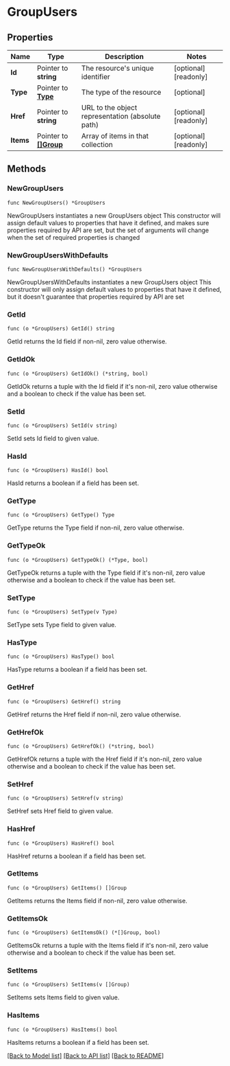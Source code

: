 # GroupUsers

## Properties

Name | Type | Description | Notes
------------ | ------------- | ------------- | -------------
**Id** | Pointer to **string** | The resource&#39;s unique identifier | [optional] [readonly] 
**Type** | Pointer to [**Type**](Type.md) | The type of the resource | [optional] 
**Href** | Pointer to **string** | URL to the object representation (absolute path) | [optional] [readonly] 
**Items** | Pointer to [**[]Group**](Group.md) | Array of items in that collection | [optional] [readonly] 

## Methods

### NewGroupUsers

`func NewGroupUsers() *GroupUsers`

NewGroupUsers instantiates a new GroupUsers object
This constructor will assign default values to properties that have it defined,
and makes sure properties required by API are set, but the set of arguments
will change when the set of required properties is changed

### NewGroupUsersWithDefaults

`func NewGroupUsersWithDefaults() *GroupUsers`

NewGroupUsersWithDefaults instantiates a new GroupUsers object
This constructor will only assign default values to properties that have it defined,
but it doesn't guarantee that properties required by API are set

### GetId

`func (o *GroupUsers) GetId() string`

GetId returns the Id field if non-nil, zero value otherwise.

### GetIdOk

`func (o *GroupUsers) GetIdOk() (*string, bool)`

GetIdOk returns a tuple with the Id field if it's non-nil, zero value otherwise
and a boolean to check if the value has been set.

### SetId

`func (o *GroupUsers) SetId(v string)`

SetId sets Id field to given value.

### HasId

`func (o *GroupUsers) HasId() bool`

HasId returns a boolean if a field has been set.

### GetType

`func (o *GroupUsers) GetType() Type`

GetType returns the Type field if non-nil, zero value otherwise.

### GetTypeOk

`func (o *GroupUsers) GetTypeOk() (*Type, bool)`

GetTypeOk returns a tuple with the Type field if it's non-nil, zero value otherwise
and a boolean to check if the value has been set.

### SetType

`func (o *GroupUsers) SetType(v Type)`

SetType sets Type field to given value.

### HasType

`func (o *GroupUsers) HasType() bool`

HasType returns a boolean if a field has been set.

### GetHref

`func (o *GroupUsers) GetHref() string`

GetHref returns the Href field if non-nil, zero value otherwise.

### GetHrefOk

`func (o *GroupUsers) GetHrefOk() (*string, bool)`

GetHrefOk returns a tuple with the Href field if it's non-nil, zero value otherwise
and a boolean to check if the value has been set.

### SetHref

`func (o *GroupUsers) SetHref(v string)`

SetHref sets Href field to given value.

### HasHref

`func (o *GroupUsers) HasHref() bool`

HasHref returns a boolean if a field has been set.

### GetItems

`func (o *GroupUsers) GetItems() []Group`

GetItems returns the Items field if non-nil, zero value otherwise.

### GetItemsOk

`func (o *GroupUsers) GetItemsOk() (*[]Group, bool)`

GetItemsOk returns a tuple with the Items field if it's non-nil, zero value otherwise
and a boolean to check if the value has been set.

### SetItems

`func (o *GroupUsers) SetItems(v []Group)`

SetItems sets Items field to given value.

### HasItems

`func (o *GroupUsers) HasItems() bool`

HasItems returns a boolean if a field has been set.


[[Back to Model list]](../README.md#documentation-for-models) [[Back to API list]](../README.md#documentation-for-api-endpoints) [[Back to README]](../README.md)


